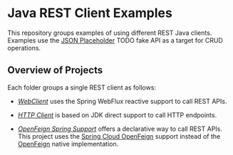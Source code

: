 # Java REST Client Examples
This repository groups examples of using different REST Java clients. Examples use the [JSON Placeholder](https://jsonplaceholder.typicode.com) TODO fake API as a target for CRUD operations.

## Overview of Projects
Each folder groups a single REST client as follows:

- [_WebClient_](./sb-webclient/) uses the Spring WebFlux reactive support to call REST APIs.

- [_HTTP Client_](./native/) is based on JDK direct support to call HTTP endpoints.

- [_OpenFeign Spring Support_](./declarative-openfeign/) offers a declarative way to call REST APIs. This project uses the [Spring Cloud OpenFeign](https://spring.io/projects/spring-cloud-openfeign) support instead of the [OpenFeign](https://github.com/OpenFeign/feign.git) native implementation.
